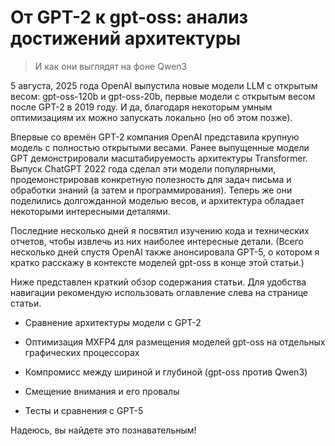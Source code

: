 # От GPT-2 к gpt-oss: анализ достижений архитектуры
> И как они выглядят на фоне Qwen3

5 августа, 2025 года OpenAI выпустила новые модели LLM с открытым весом: gpt-oss-120b и gpt-oss-20b, первые модели с открытым весом после GPT-2 в 2019 году. И да, благодаря некоторым умным оптимизациям их можно запускать локально (но об этом позже).

Впервые со времён GPT-2 компания OpenAI представила крупную модель с полностью открытыми весами. Ранее выпущенные модели GPT демонстрировали масштабируемость архитектуры Transformer. Выпуск ChatGPT 2022 года сделал эти модели популярными, продемонстрировав конкретную полезность для задач письма и обработки знаний (а затем и программирования). Теперь же они поделились долгожданной моделью весов, и архитектура обладает некоторыми интересными деталями.

Последние несколько дней я посвятил изучению кода и технических отчетов, чтобы извлечь из них наиболее интересные детали. (Всего несколько дней спустя OpenAI также анонсировала GPT-5, о котором я кратко расскажу в контексте моделей gpt-oss в конце этой статьи.)

Ниже представлен краткий обзор содержания статьи. Для удобства навигации рекомендую использовать оглавление слева на странице статьи.

- Сравнение архитектуры модели с GPT-2

- Оптимизация MXFP4 для размещения моделей gpt-oss на отдельных графических процессорах

- Компромисс между шириной и глубиной (gpt-oss против Qwen3)

- Смещение внимания и его провалы

- Тесты и сравнения с GPT-5

Надеюсь, вы найдете это познавательным!